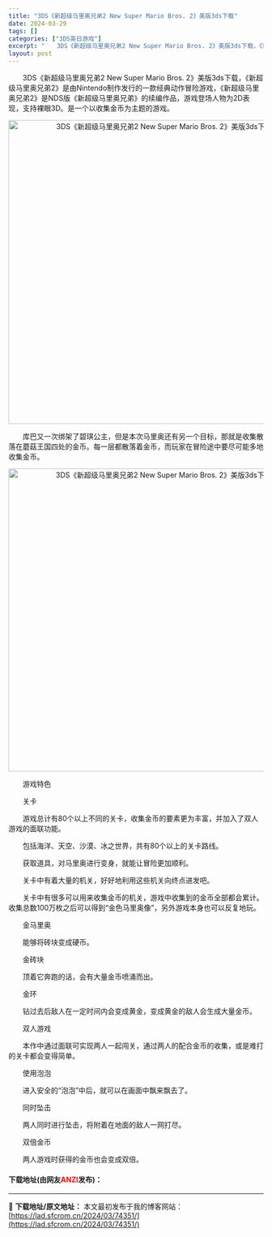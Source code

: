 ```yaml
---
title: "3DS《新超级马里奥兄弟2 New Super Mario Bros. 2》美版3ds下载"
date: 2024-03-29
tags: []
categories: ["3DS英日游戏"]
excerpt: "　　3DS《新超级马里奥兄弟2 New Super Mario Bros. 2》美版3ds下载，《新超级马里奥兄弟2》是由Nintendo制作发行的一款经典动作冒险游戏，《新超级马里奥兄弟2》是NDS版《新超级马里奥兄弟》的续编作品，游戏登场人物为2D表现，支持裸眼3D。是一个以收集金币为主题的游戏&hellip;"
layout: post
---
```


 <p>　　3DS《新超级马里奥兄弟2 New Super Mario Bros. 2》美版3ds下载，《新超级马里奥兄弟2》是由Nintendo制作发行的一款经典动作冒险游戏，《新超级马里奥兄弟2》是NDS版《新超级马里奥兄弟》的续编作品，游戏登场人物为2D表现，支持裸眼3D。是一个以收集金币为主题的游戏。</p> <p align="center"><img align="" border="0" src="https://lad.sfcrom.cn/wp-content/uploads/2024/03/20240329_660624861ea6e.png" width="599" alt="3DS《新超级马里奥兄弟2 New Super Mario Bros. 2》美版3ds下载" /></p> <p>　　库巴又一次绑架了碧琪公主，但是本次马里奥还有另一个目标，那就是收集散落在蘑菇王国四处的金币。每一层都散落着金币，而玩家在冒险途中要尽可能多地收集金币。</p> <p align="center"><img align="" border="0" src="https://lad.sfcrom.cn/wp-content/uploads/2024/03/20240329_660624879effe.png" width="597" alt="3DS《新超级马里奥兄弟2 New Super Mario Bros. 2》美版3ds下载" /></p> <p>　　游戏特色</p> <p>　　关卡</p> <p>　　游戏总计有80个以上不同的关卡，收集金币的要素更为丰富，并加入了双人游戏的面联功能。</p> <p>　　包括海洋、天空、沙漠、冰之世界，共有80个以上的关卡路线。</p> <p>　　获取道具，对马里奥进行变身，就能让冒险更加顺利。</p> <p>　　关卡中有着大量的机关，好好地利用这些机关向终点进发吧。</p> <p>　　关卡中有很多可以用来收集金币的机关，游戏中收集到的金币全部都会累计。收集总数100万枚之后可以得到&ldquo;金色马里奥像&rdquo;，另外游戏本身也可以反复地玩。</p> <p>　　金马里奥</p> <p>　　能够将砖块变成硬币。</p> <p>　　金砖块</p> <p>　　顶着它奔跑的话，会有大量金币喷涌而出。</p> <p>　　金环</p> <p>　　钻过去后敌人在一定时间内会变成黄金，变成黄金的敌人会生成大量金币。</p> <p>　　双人游戏</p> <p>　　本作中通过面联可实现两人一起闯关，通过两人的配合金币的收集，或是难打的关卡都会变得简单。</p> <p>　　使用泡泡</p> <p>　　进入安全的&ldquo;泡泡&rdquo;中后，就可以在画面中飘来飘去了。</p> <p>　　同时坠击</p> <p>　　两人同时进行坠击，将附着在地面的敌人一网打尽。</p> <p>　　双倍金币</p> <p>　　两人游戏时获得的金币也会变成双倍。</p> <p><h4>下载地址(由网友<font color="red">ANZI</font>发布)：</h4></p> 

---
📖 **下载地址/原文地址：** 本文最初发布于我的博客网站：[https://lad.sfcrom.cn/2024/03/74351/](https://lad.sfcrom.cn/2024/03/74351/)

